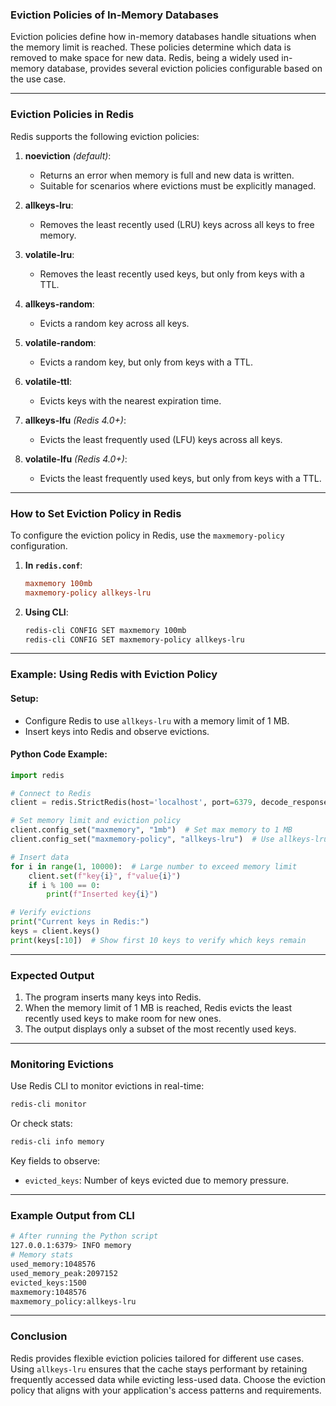 ### **Eviction Policies of In-Memory Databases**

Eviction policies define how in-memory databases handle situations when the memory limit is reached. These policies determine which data is removed to make space for new data. Redis, being a widely used in-memory database, provides several eviction policies configurable based on the use case.

---

### **Eviction Policies in Redis**

Redis supports the following eviction policies:

1. **noeviction** *(default)*:
   - Returns an error when memory is full and new data is written.
   - Suitable for scenarios where evictions must be explicitly managed.

2. **allkeys-lru**:
   - Removes the least recently used (LRU) keys across all keys to free memory.

3. **volatile-lru**:
   - Removes the least recently used keys, but only from keys with a TTL.

4. **allkeys-random**:
   - Evicts a random key across all keys.

5. **volatile-random**:
   - Evicts a random key, but only from keys with a TTL.

6. **volatile-ttl**:
   - Evicts keys with the nearest expiration time.

7. **allkeys-lfu** *(Redis 4.0+)*:
   - Evicts the least frequently used (LFU) keys across all keys.

8. **volatile-lfu** *(Redis 4.0+)*:
   - Evicts the least frequently used keys, but only from keys with a TTL.

---

### **How to Set Eviction Policy in Redis**

To configure the eviction policy in Redis, use the `maxmemory-policy` configuration.

1. **In `redis.conf`**:
   ```conf
   maxmemory 100mb
   maxmemory-policy allkeys-lru
   ```

2. **Using CLI**:
   ```bash
   redis-cli CONFIG SET maxmemory 100mb
   redis-cli CONFIG SET maxmemory-policy allkeys-lru
   ```

---

### **Example: Using Redis with Eviction Policy**

#### **Setup:**
- Configure Redis to use `allkeys-lru` with a memory limit of 1 MB.
- Insert keys into Redis and observe evictions.

#### **Python Code Example**:
```python
import redis

# Connect to Redis
client = redis.StrictRedis(host='localhost', port=6379, decode_responses=True)

# Set memory limit and eviction policy
client.config_set("maxmemory", "1mb")  # Set max memory to 1 MB
client.config_set("maxmemory-policy", "allkeys-lru")  # Use allkeys-lru eviction policy

# Insert data
for i in range(1, 10000):  # Large number to exceed memory limit
    client.set(f"key{i}", f"value{i}")
    if i % 100 == 0:
        print(f"Inserted key{i}")

# Verify evictions
print("Current keys in Redis:")
keys = client.keys()
print(keys[:10])  # Show first 10 keys to verify which keys remain
```

---

### **Expected Output**
1. The program inserts many keys into Redis.
2. When the memory limit of 1 MB is reached, Redis evicts the least recently used keys to make room for new ones.
3. The output displays only a subset of the most recently used keys.

---

### **Monitoring Evictions**

Use Redis CLI to monitor evictions in real-time:

```bash
redis-cli monitor
```

Or check stats:

```bash
redis-cli info memory
```

Key fields to observe:
- `evicted_keys`: Number of keys evicted due to memory pressure.

---

### **Example Output from CLI**
```bash
# After running the Python script
127.0.0.1:6379> INFO memory
# Memory stats
used_memory:1048576
used_memory_peak:2097152
evicted_keys:1500
maxmemory:1048576
maxmemory_policy:allkeys-lru
```

---

### **Conclusion**

Redis provides flexible eviction policies tailored for different use cases. Using `allkeys-lru` ensures that the cache stays performant by retaining frequently accessed data while evicting less-used data. Choose the eviction policy that aligns with your application's access patterns and requirements.

